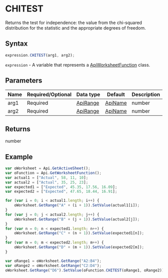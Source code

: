 # CHITEST

Returns the test for independence: the value from the chi-squared distribution for the statistic and the appropriate degrees of freedom.

## Syntax

```javascript
expression.CHITEST(arg1, arg2);
```

`expression` - A variable that represents a [ApiWorksheetFunction](../ApiWorksheetFunction.md) class.

## Parameters

| **Name** | **Required/Optional** | **Data type** | **Default** | **Description** |
| ------------- | ------------- | ------------- | ------------- | ------------- |
| arg1 | Required | [ApiRange](../../ApiRange/ApiRange.md) | [ApiName](../../ApiName/ApiName.md) | number | string | boolean |  | The range of data that contains observations to test against expected values. |
| arg2 | Required | [ApiRange](../../ApiRange/ApiRange.md) | [ApiName](../../ApiName/ApiName.md) | number | string | boolean |  | The range of data that contains the ratio of the product of row totals and column totals to the grand total. |

## Returns

number

## Example



```javascript
var oWorksheet = Api.GetActiveSheet();
var oFunction = Api.GetWorksheetFunction();
var actual1 = ["Actual", 58, 11, 10];
var actual2 = ["Actual", 35, 25, 23];
var expected1 = ["Expected", 45.35, 17.56, 16.09];
var expected2 = ["Expected", 47.65, 18.44, 16.91];

for (var i = 0; i < actual1.length; i++) {
    oWorksheet.GetRange("A" + (i + 1)).SetValue(actual1[i]);
}
for (var j = 0; j < actual2.length; j++) {
    oWorksheet.GetRange("B" + (j + 1)).SetValue(actual2[j]);
}
for (var n = 0; n < expected1.length; n++) {
    oWorksheet.GetRange("C" + (n + 1)).SetValue(expected1[n]);
}
for (var m = 0; m < expected2.length; m++) {
    oWorksheet.GetRange("D" + (m + 1)).SetValue(expected2[m]);
}

var oRange1 = oWorksheet.GetRange("A2:B4");
var oRange2 = oWorksheet.GetRange("C2:D4");
oWorksheet.GetRange("D6").SetValue(oFunction.CHITEST(oRange1, oRange2));
```
